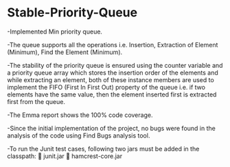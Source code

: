# Stable-Priority-Queue

-Implemented Min priority queue. 

-The queue supports all the operations i.e. Insertion, Extraction of Element (Minimum), Find the Element (Minimum). 

-The stability of the priority queue is ensured using the counter variable and a priority queue array which stores the insertion order of the elements and while extracting an element, both of these instance members are used to implement the FIFO (First In First Out) property
of the queue i.e. if two elements have the same value, then the element inserted first is extracted first from the queue. 

-The Emma report shows the 100% code coverage. 

-Since the initial implementation of the project, no bugs were found in the analysis of the code using Find Bugs analysis tool.

-To run the Junit test cases, following two jars must be added in the classpath:
 junit.jar
 hamcrest-core.jar
